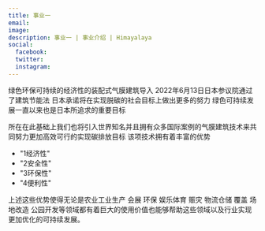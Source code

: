 ```yaml
---
title: 事业一
email: 
image: 
description: 事业一 | 事业介绍 | Himayalaya
social:
  facebook: 
  twitter: 
  instagram: 
---
```


绿色环保可持续的经济性的装配式气膜建筑导入
2022年6月13日日本参议院通过了建筑节能法
日本承诺将在实现脱碳的社会目标上做出更多的努力
绿色可持续发展一直以来也是日本所追求的重要目标

所在在此基础上我们也将引入世界知名并且拥有众多国际案例的气膜建筑技术来共同努力更加高效可行的实现碳排放目标
该项技术拥有着丰富的优势

- "1经济性"
- "2安全性"
- "3环保性"
- "4便利性"

上述这些优势使得无论是农业工业生产 会展  环保 娱乐体育 赈灾 物流仓储 覆盖 场地改造 公园开发等领域都有着巨大的使用价值也能够帮助这些领域以及行业实现更加优化的可持续发展。